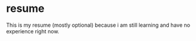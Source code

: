 # resume
This is my resume (mostly optional) because i am still learning and have no experience right now.
